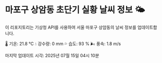 
# 마포구 상암동 초단기 실황 날씨 정보 🌤️

이 리포지토리는 기상청 API를 사용하여 서울 마포구 상암동의 날씨 정보를 업데이트합니다. 

🌡️ 기온: 21.8 ℃
💧 강수량: 0 mm
💦 습도: 93 %
🌬️ 풍속: 1.8 m/s

마지막 업데이트 시각: 2025년 07월 15일 04시 10분    
